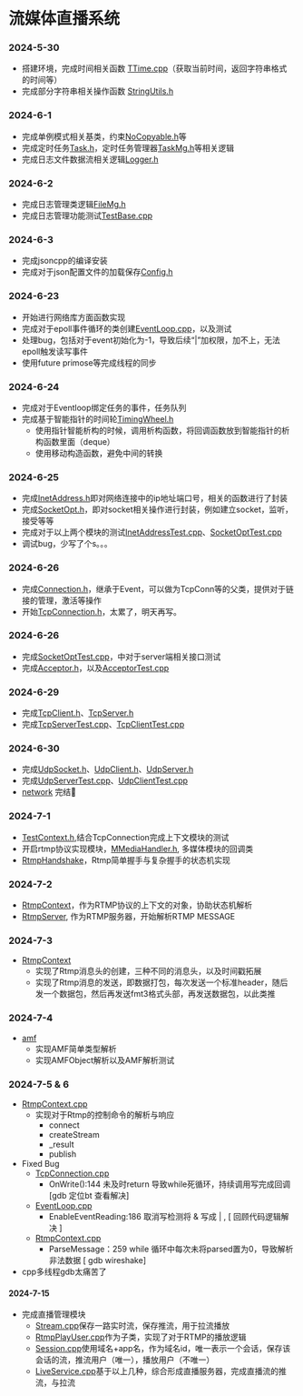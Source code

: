 <!--
 * @Author: Duanran 995122760@qq.com
 * @Date: 2024-06-30 18:27:36
 * @LastEditors: duanran 995122760@qq.com
 * @LastEditTime: 2024-07-17 19:16:21
 * @FilePath: /VideoServer/readme.md
 * @Description: 
 * 
 * Copyright (c) 2024 by ${git_name_email}, All Rights Reserved. 
-->

# 流媒体直播系统
### 2024-5-30
- 搭建环境，完成时间相关函数 [TTime.cpp](src/base/TTime.cpp)（获取当前时间，返回字符串格式的时间等）
- 完成部分字符串相关操作函数 [StringUtils.h](src/base/StringUtils.h)
### 2024-6-1
- 完成单例模式相关基类，约束[NoCopyable.h](src/base/NoCopyable.h)等
- 完成定时任务[Task.h](src/base/Task.h)，定时任务管理器[TaskMg.h](src/base/TaskMg.h)等相关逻辑
- 完成日志文件数据流相关逻辑[Logger.h](src/base/Logger.h)
### 2024-6-2
- 完成日志管理类逻辑[FileMg.h](src/base/FileMg.h)
- 完成日志管理功能测试[TestBase.cpp](src/base/TestBase.cpp)
### 2024-6-3
- 完成jsoncpp的编译安装
- 完成对于json配置文件的加载保存[Config.h](src/base/Config.h)
### 2024-6-23
- 开始进行网络库方面函数实现
- 完成对于epoll事件循环的类创建[EventLoop.cpp](src/network/net/EventLoop.cpp)，以及测试
- 处理bug，包括对于event初始化为-1，导致后续“|”加权限，加不上，无法epoll触发读写事件
- 使用future primose等完成线程的同步
### 2024-6-24
- 完成对于Eventloop绑定任务的事件，任务队列 
- 完成基于智能指针的时间轮[TimingWheel.h](src/network/net/TimingWheel.h)
    - 使用指针智能析构的时候，调用析构函数，将回调函数放到智能指针的析构函数里面（deque）
    - 使用移动构造函数，避免中间的转换
### 2024-6-25
- 完成[InetAddress.h](src/network/base/InetAddress.h)即对网络连接中的ip地址端口号，相关的函数进行了封装
- 完成[SocketOpt.h](src/network/base/SocketOpt.h)，即对socket相关操作进行封装，例如建立socket，监听，接受等等
- 完成对于以上两个模块的测试[InetAddressTest.cpp](src/network/net/tests/InetAddressTest.cpp)、[SocketOptTest.cpp](src/network/net/tests/SocketOptTest.cpp)
- 调试bug，少写了个s。。。
### 2024-6-26
- 完成[Connection.h](src/network/net/Connection.h)，继承于Event，可以做为TcpConn等的父类，提供对于链接的管理，激活等操作
- 开始[TcpConnection.h](src/network/net/TcpConnection.h)，太累了，明天再写。
### 2024-6-26
- 完成[SocketOptTest.cpp](src/network/net/tests/SocketOptTest.cpp)，中对于server端相关接口测试
- 完成[Acceptor.h](src/network/net/Acceptor.h)，以及[AcceptorTest.cpp](src/network/net/tests/AcceptorTest.cpp)
### 2024-6-29
- 完成[TcpClient.h](src/network/TcpClient.h)、[TcpServer.h](src/network/TcpServer.h)
- 完成[TcpServerTest.cpp](src/network/net/tests/TcpServerTest.cpp)、[TcpClientTest.cpp](src/network/net/tests/TcpClientTest.cpp)
### 2024-6-30
- 完成[UdpSocket.h](src/network/net/UdpSocket.h)、[UdpClient.h](src/network/UdpClient.h)、[UdpServer.h](src/network/UdpServer.h)
- 完成[UdpServerTest.cpp](src/network/net/tests/UdpServerTest.cpp)、[UdpClientTest.cpp](src/network/net/tests/UdpClientTest.cpp)
- [network](src/network) 完结💐
### 2024-7-1
- [TestContext.h](src/network/TestContext.h),结合TcpConnection完成上下文模块的测试
- 开启rtmp协议实现模块，[MMediaHandler.h](src/mmedia/base/MMediaHandler.h), 多媒体模块的回调类
- [RtmpHandshake](src/mmedia/rtmp/RtmpHandshake.h)，Rtmp简单握手与复杂握手的状态机实现
### 2024-7-2
- [RtmpContext](src/mmedia/rtmp/RtmpContext.h)，作为RTMP协议的上下文的对象，协助状态机解析
- [RtmpServer](src/mmedia/rtmp/RtmpServer.cpp), 作为RTMP服务器，开始解析RTMP MESSAGE
### 2024-7-3
- [RtmpContext](src/mmedia/rtmp/RtmpContext.h)
    - 实现了Rtmp消息头的创建，三种不同的消息头，以及时间戳拓展
    - 实现了Rtmp消息的发送，即数据打包，每次发送一个标准header，随后发一个数据包，然后再发送fmt3格式头部，再发送数据包，以此类推
### 2024-7-4
- [amf](src/mmedia/rtmp/amf) 
    - 实现AMF简单类型解析
    - 实现AMFObject解析以及AMF解析测试
### 2024-7-5 & 6
- [RtmpContext.cpp](src/mmedia/rtmp/RtmpContext.cpp)
    - 实现对于Rtmp的控制命令的解析与响应
        - connect
        - createStream
        - _result
        - publish
- Fixed Bug
    - [TcpConnection.cpp](src/network/net/TcpConnection.cpp)
        - OnWrite():144 未及时return 导致while死循环，持续调用写完成回调 [gdb 定位bt 查看解决]
    - [EventLoop.cpp](src/network/net/EventLoop.cpp)
        - EnableEventReading:186 取消写检测将 & 写成 | , [ 回顾代码逻辑解决 ]
    - [RtmpContext.cpp](src/mmedia/rtmp/RtmpContext.cpp)
        - ParseMessage：259 while 循环中每次未将parsed置为0，导致解析非法数据 [ gdb wireshake]
- cpp多线程gdb太痛苦了
#### 2024-7-15
- 完成直播管理模块
    - [Stream.cpp](src/live/Stream.cpp)保存一路实时流，保存推流，用于拉流播放
    - [RtmpPlayUser.cpp](src/live/RtmpPlayUser.cpp)作为子类，实现了对于RTMP的播放逻辑
    - [Session.cpp](src/live/Session.cpp)使用域名+app名，作为域名id，唯一表示一个会话，保存该会话的流，推流用户（唯一），播放用户（不唯一）
    - [LiveService.cpp](src/live/LiveService.cpp)基于以上几种，综合形成直播服务器，完成直播流的推流，与拉流

    
